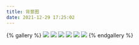 ```yaml
---
title: 背景图
date: 2021-12-29 17:25:02
---
```

{% gallery %}
![](https://blog.huangge1199.cn/images/bg.jpeg)
![](https://blog.huangge1199.cn/post/pyControl/bg.jpeg)
![](https://blog.huangge1199.cn/post/pyListSort/bg.jpeg)
![](https://blog.huangge1199.cn/post/jpaCompositePK/bg.jpg)
![](https://blog.huangge1199.cn/post/nexusCreate/bg.jpeg)
![](https://blog.huangge1199.cn/post/sublimeText4Purchase/bg.jpeg)
{% endgallery %}
